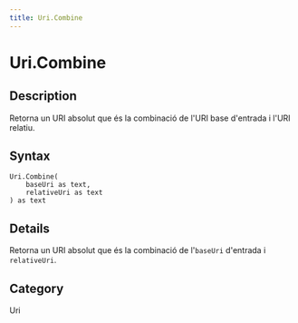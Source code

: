 ```yaml
---
title: Uri.Combine
---
```


# Uri.Combine


## Description

Retorna un URI absolut que és la combinació de l&#39;URI base d&#39;entrada i l&#39;URI relatiu.


## Syntax

```powerquery
Uri.Combine(
    baseUri as text,
    relativeUri as text
) as text
```


## Details

Retorna un URI absolut que és la combinació de l'<code>baseUri</code> d'entrada i <code>relativeUri</code>.



## Category
Uri
